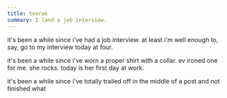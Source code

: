 ```yaml
---
title: toorak
summary: I land a job interview.
---
```


it's been a while since i've had a job interview. at least i'm well enough to, say, go to my interview today at four.

it's been a while since i've worn a proper shirt with a collar. ev ironed one for me. she rocks. today is her first day at work.

it's been a while since i've totally trailed off in the middle of a post and not finished what